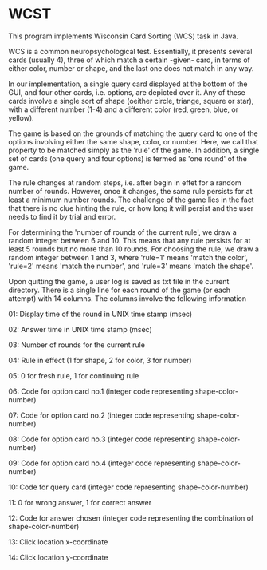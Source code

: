 # WCST

This program implements Wisconsin Card Sorting (WCS) task in Java. 

WCS is a common neuropsychological test. Essentially, it presents several cards (usually 4), three of which match a certain -given- card, in terms of either color, number or shape, and the last one does not match in any way. 

In our implementation, a single query card displayed at the bottom of the GUI, and four other cards, i.e. options, are depicted over it. Any of these cards involve a single sort of shape (oeither circle, triange, square or star), with a different number (1-4) and a different color (red, green, blue, or yellow).

The game is based on the grounds of matching the query card to one of the options involving either the same shape, color, or number. Here, we call that property to be matched  simply  as the 'rule' of the game.  In addition,  a single set of cards (one query and four options) is termed as 'one round' of the game. 

The rule changes at random steps, i.e. after begin in effet for a random number of rounds. However, once it changes, the same rule persists for at least a minimum number rounds. The challenge of the game lies in the fact that there is no clue hinting the rule, or how long it will persist and the user needs to find it by trial and error. 

For determining the 'number of rounds of the current rule', we draw a random integer between 6 and 10. This means that any rule persists for at least 5 rounds but no more than 10 rounds. For choosing the rule, we draw a random integer between 1 and 3, where 'rule=1' means 'match the color',  'rule=2' means 'match the number', and 'rule=3' means 'match the shape'.

Upon quitting the game, a user log is saved as txt file in the current directory. There is a single line for each round of the game (or each attempt) with 14 columns. The columns involve the following information

01: Display time of the round in UNIX time stamp (msec)

02: Answer time in UNIX time stamp (msec)

03: Number of rounds for the current rule

04: Rule in effect (1 for shape, 2 for color, 3 for number)

05: 0 for fresh rule, 1 for continuing rule

06: Code for option card no.1 (integer code representing shape-color-number)

07: Code for option card no.2 (integer code representing shape-color-number)

08: Code for option card no.3 (integer code representing shape-color-number)

09: Code for option card no.4 (integer code representing shape-color-number)

10: Code for query card (integer code representing shape-color-number)

11: 0 for wrong answer, 1 for correct answer

12: Code for answer chosen (integer code representing the combination of shape-color-number)

13: Click location x-coordinate

14: Click location y-coordinate


